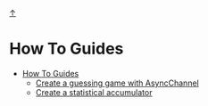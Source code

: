 [↑](../readme.md)

# How To Guides

- [How To Guides](#how-to-guides)
  - [Create a guessing game with AsyncChannel](#create-a-guessing-game-with-asyncchannel)
  - [Create a statistical accumulator](#create-a-statistical-accumulator)

